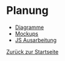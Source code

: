 # Planung

- [Diagramme](Diagrams)
- [Mockups](Mockup)
- [JS Ausarbeitung](JS_Socket.pdf)

[Zurück zur Startseite](../README.md)
